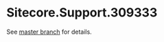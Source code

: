 # Sitecore.Support.309333

See [master branch](https://github.com/sitecoresupport/Sitecore.Support.309333) for details.